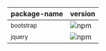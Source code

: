 |package-name|version|
|-|-|
|<sup>bootstrap</sup>|![npm](https://img.shields.io/npm/v/bootstrap?color=0d1117&label=%20&style=flat-square)|
|<sup>jquery</sup>|![npm](https://img.shields.io/npm/v/jquery?color=161b22&label=%20&style=flat-square)|